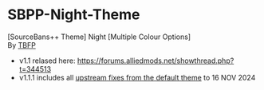 # SBPP-Night-Theme
[SourceBans++ Theme] Night [Multiple Colour Options]
<br>
By [TBFP](https://forums.alliedmods.net/member.php?u=344951)
<br>
- v1.1 relased here: https://forums.alliedmods.net/showthread.php?t=344513
- v1.1.1 includes all <a href="https://github.com/sbpp/sourcebans-pp/commits/php81/web">upstream fixes from the default theme</a> to 16 NOV 2024
